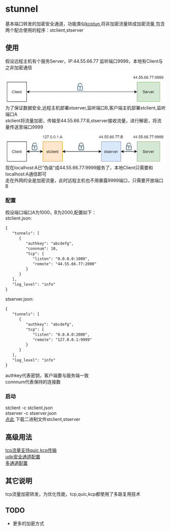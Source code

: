 # stunnel
基本端口转发的加密安全通道，功能类似[kcptun](https://github.com/xtaci/kcptun),将非加密流量转成加密流量,包含两个配合使用的程序：stclient,stserver

## 使用
假设远程主机有个服务Server，IP:44.55.66.77 监听端口9999，本地有Client与之非加密通信</br>
![connection](doc/connection.png)<br>
为了保证数据安全,远程主机部署stserver,监听端口B,客户端主机部署stclient,监听端口A<br>
stclient将流量加密，传输至44.55.66.77:B,stserver接收流量，进行解密，将流量传送至端口9999<br>
![connection_with_stunnel](doc/connection_with_stunnel.png)<br>
现在localhost:A已“伪装”成44.55.66.77:9999服务了，本地Client只需要和localhost:A通信即可<br>
走在外网的全是加密流量，此时远程主机也不用暴露9999端口，只需要开放端口B

### 配置
假设端口端口A为1000，B为2000,配置如下：<br>
stclient.json:<br>
```
{
   "tunnels": [
      {
         "authkey": "abcdefg",
         "connnum": 10,
         "tcp": {
            "listen": "0.0.0.0:1000",
            "remote": "44.55.66.77:2000"
         }
      }
   ],
   "log_level": "info"
}
```

stserver.json:<br>
```
{
   "tunnels": [
      {
         "authkey": "abcdefg",
         "tcp": {
            "listen": "0.0.0.0:2000",
            "remote": "127.0.0.1:9999"
         }
      }
   ],
   "log_level": "info"
}

```
authkey代表密钥，客户端要与服务端一致<br>
connnum代表保持的连接数
 
### 启动
 stclient -c stclient.json<br>
 stserver -c stserver.json<br>
 [点此](https://github.com/0990/stunnel/releases) 下载二进制文件stclient,stserver
 
 
## 高级用法
[tcp流量支持quic,kcp传输](doc/quic-kcp.md)<br>
[udp安全通道配置](doc/udp.md)<br>
[多通道配置](doc/multi_tunnel.md)<br>

## 其它说明
tcp流量加密转发，为优化性能，tcp,quic,kcp都使用了多路复用技术<br>

## TODO
- 更多的加密方式


